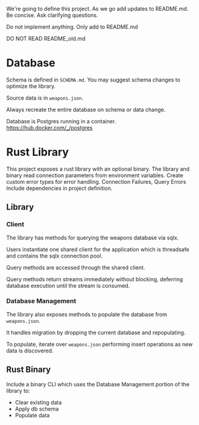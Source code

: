 We're going to define this project. As we go add updates to README.md. Be concise. Ask clarifying questions.

Do not implement anything. Only add to README.md

DO NOT READ README_old.md

# Database

Schema is defined in `SCHEMA.md`. You may suggest schema changes to optimize the library.

Source data is in `weapons.json`.

Always recreate the entire database on schema or data change.

Database is Postgres running in a container. https://hub.docker.com/_/postgres

# Rust Library

This project exposes a rust library with an optional binary.
The library and binary read connection parameters from environment variables.
Create custom error types for error handling. Connection Failures, Query Errors
Include dependencies in project definition.

## Library

### Client

The library has methods for querying the weapons database via sqlx.

Users instantiate one shared client for the application which is threadsafe and contains the sqlx connection pool.

Query methods are accessed through the shared client.

Query methods return streams immediately without blocking, deferring database execution until the stream is consumed.

### Database Management

The library also exposes methods to populate the database from `weapons.json`.

It handles migration by dropping the current database and repopulating.

To populate, iterate over `weapons.json` performing insert operations as new data is discovered.

## Rust Binary

Include a binary CLI which uses the Database Management portion of the library to:

- Clear existing data
- Apply db schema
- Populate data
